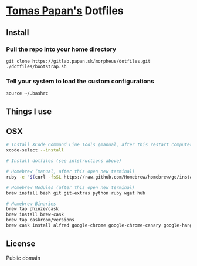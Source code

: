 # [Tomas Papan's](http://papan.sk) Dotfiles

## Install

### Pull the repo into your home directory

``` 
git clone https://gitlab.papan.sk/morpheus/dotfiles.git
./dotfiles/bootstrap.sh
```

### Tell your system to load the custom configurations

```
source ~/.bashrc
```


## Things I use

## OSX

``` bash
# Install XCode Command Line Tools (manual, after this restart computer)
xcode-select --install

# Install dotfiles (see intstructions above)

# Homebrew (manual, after this open new terminal)
ruby -e "$(curl -fsSL https://raw.github.com/Homebrew/homebrew/go/install)"

# Homebrew Modules (after this open new terminal)
brew install bash git git-extras python ruby wget hub

# Homebrew Binaries
brew tap phinze/cask
brew install brew-cask
brew tap caskroom/versions
brew cask install alfred google-chrome google-chrome-canary google-hangouts google-drive firefox firefox-aurora github dropbox skype screenflow
```


## License

Public domain
